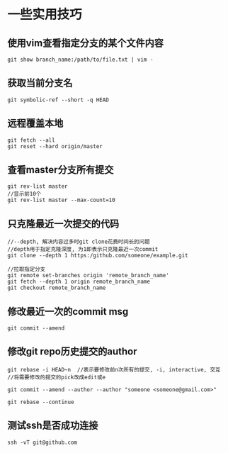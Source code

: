 # 一些实用技巧

## 使用vim查看指定分支的某个文件内容

```
git show branch_name:/path/to/file.txt | vim -
```

## 获取当前分支名

```
git symbolic-ref --short -q HEAD
```

## 远程覆盖本地

```
git fetch --all
git reset --hard origin/master
```

## 查看master分支所有提交

```
git rev-list master
//显示前10个
git rev-list master --max-count=10
```

## 只克隆最近一次提交的代码

```
//--depth, 解决内容过多时git clone花费时间长的问题
//depth用于指定克隆深度, 为1即表示只克隆最近一次commit
git clone --depth 1 https:/github.com/someone/example.git

//拉取指定分支
git remote set-branches origin 'remote_branch_name'
git fetch --depth 1 origin remote_branch_name
git checkout remote_branch_name
```

## 修改最近一次的commit msg

```
git commit --amend
```

## 修改git repo历史提交的author

```
git rebase -i HEAD~n  //表示要修改前n次所有的提交, -i, interactive, 交互
//将需要修改的提交的pick改成edit或e

git commit --amend --author --author "someone <someone@gmail.com>"

git rebase --continue
```

## 测试ssh是否成功连接

```
ssh -vT git@github.com
```
